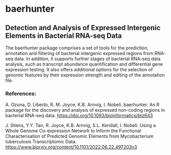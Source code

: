 # baerhunter
## Detection and Analysis of Expressed Intergenic Elements in Bacterial RNA-seq Data
The baerhunter package comprises a set of tools for the prediction, annotation and filtering of 
bacterial intergenic expressed regions from RNA-seq data. In addition, it supports further stages 
of bacterial RNA-seq data analysis, such as transcript abundance quantification and differential 
gene expression testing. It also offers additional options for the selection of genomic features 
by their expression strength and editing of the annotation file.

### References:
A. Ozuna, D. Liberto, R. M. Joyce, K.B. Arnvig, I. Nobeli. baerhunter: An R package for the discovery 
and analysis of expressed non-coding regions in bacterial RNA-seq data. 
https://doi.org/10.1093/bioinformatics/btz643

J. Stiens, Y.Y. Tan, R. Joyce, K.B. Arnvig, S.L. Kendall, I. Nobeli. Using a Whole Genome Co-expression Network to Inform the Functional Characterisation of Predicted Genomic Elements from Mycobacterium tuberculosis Transcriptomic Data. https://www.biorxiv.org/content/10.1101/2022.06.22.497203v3


